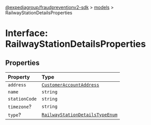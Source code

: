 [@expediagroup/fraudpreventionv2-sdk](../../index.md) > [models](../index.md) > RailwayStationDetailsProperties

# Interface: RailwayStationDetailsProperties

## Properties

| Property      | Type                                                                                           |
| :------------ | :--------------------------------------------------------------------------------------------- |
| `address`     | [`CustomerAccountAddress`](../classes/class.CustomerAccountAddress.md)                         |
| `name`        | `string`                                                                                       |
| `stationCode` | `string`                                                                                       |
| `timezone`?   | `string`                                                                                       |
| `type`?       | [`RailwayStationDetailsTypeEnum`](../type-aliases/type-alias.RailwayStationDetailsTypeEnum.md) |
